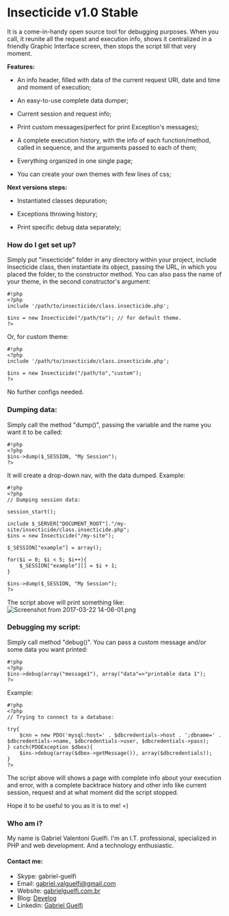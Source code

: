 # Insecticide v1.0 Stable #

It is a come-in-handy open source tool for debugging purposes. When you call, it reunite all the request and execution info, shows it centralized in a friendly Graphic Interface screen, then stops the script till that very moment.

**Features:**

- An info header, filled with data of the current request URI, date and time and moment of execution;

- An easy-to-use complete data dumper;

- Current session and request info;

- Print custom messages(perfect for print Exception's messages);

- A complete execution history, with the info of each function/method, called in sequence, and the arguments passed to each of them;

- Everything organized in one single page;

- You can create your own themes with few lines of css; 



**Next versions steps:**

- Instantiated classes depuration;

- Exceptions throwing history;

- Print specific debug data separately;



### How do I get set up? ###

Simply put "insecticide" folder in any directory within your project, include Insecticide class, then instantiate its object, passing the URL, in which you placed the folder, to the constructor method. You can also pass the name of your theme, in the second constructor's argument:
```
#!php
<?php
include '/path/to/insecticide/class.insecticide.php';

$ins = new Insecticide("/path/to"); // for default theme.
?>
```
Or, for custom theme:
```
#!php
<?php
include '/path/to/insecticide/class.insecticide.php';

$ins = new Insecticide("/path/to","custom");
?>
```
No further configs needed.



### Dumping data: ###

Simply call the method "dump()", passing the variable and the name you want it to be called:
```
#!php
<?php
$ins->dump($_SESSION, "My Session");
?>
```
It will create a drop-down nav, with the data dumped.
Example:
```
#!php
<?php
// Dumping session data:

session_start();

include $_SERVER["DOCUMENT_ROOT"]."/my-site/insecticide/class.insecticide.php";
$ins = new Insecticide("/my-site");

$_SESSION["example"] = array();

for($i = 0; $i < 5; $i++){
	$_SESSION["example"][] = $i + 1;
}

$ins->dump($_SESSION, "My Session");
?>
```
The script above will print something like:
![Screenshot from 2017-03-22 14-06-01.png](https://bitbucket.org/repo/ypKoa47/images/2294351145-Screenshot%20from%202017-03-22%2014-06-01.png)




### Debugging my script: ###

Simply call method "debug()". You can pass a custom message and/or some data you want printed:
```
#!php
<?php
$ins->debug(array("message1"), array("data"=>"printable data 1");
?>
```
Example:
```
#!php
<?php
// Trying to connect to a database:

try{
    $cnn = new PDO('mysql:host=' . $dbcredentials->host . ';dbname=' . $dbcredentials->name, $dbcredentials->user, $dbcredentials->pass);
} catch(PDOException $dbex){
    $ins->debug(array($dbex->getMessage()), array($dbcredentials));
}
?>
```
The script above will shows a page with complete info about your execution and error, with a complete backtrace history and other info like current session, request and at what moment did the script stopped.

Hope it to be useful to you as it is to me! =)



### Who am i? ###

My name is Gabriel Valentoni Guelfi. I'm an I.T. professional, specialized in PHP and web development. And a technology enthusiastic.

#### Contact me: ####
* Skype: gabriel-guelfi
* Email: gabriel.valguelfi@gmail.com
* Website: [gabrielguelfi.com.br](http://gabrielguelfi.com.br)
* Blog: [Develog](http://blog.gabrielguelfi.com.br)
* Linkedin: [Gabriel Guelfi](https://br.linkedin.com/in/gabriel-valentoni-guelfi-30ba8b4b)